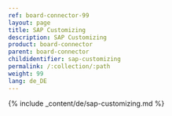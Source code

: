 ```yaml
---
ref: board-connector-99
layout: page
title: SAP Customizing
description: SAP Customizing
product: board-connector
parent: board-connector
childidentifier: sap-customizing
permalink: /:collection/:path
weight: 99
lang: de_DE
---
```


{% include _content/de/sap-customizing.md  %}

